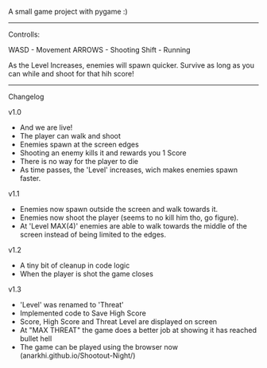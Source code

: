 A small game project with pygame :)

-----------------------------------------------

Controlls:

WASD - Movement
ARROWS - Shooting
Shift - Running

As the Level Increases, enemies will spawn quicker.
Survive as long as you can while and shoot for that hih score!

-----------------------------------------------

Changelog


v1.0

- And we are live!
- The player can walk and shoot
- Enemies spawn at the screen edges
- Shooting an enemy kills it and rewards you 1 Score
- There is no way for the player to die
- As time passes, the 'Level' increases, wich makes enemies spawn faster.


v1.1

- Enemies now spawn outside the screen and walk towards it.
- Enemies now shoot the player (seems to no kill him tho, go figure).
- At 'Level MAX(4)' enemies are able to walk towards the middle of the screen instead of being limited to the edges.


v1.2
- A tiny bit of cleanup in code logic
- When the player is shot the game closes


v1.3
- 'Level' was renamed to 'Threat'
- Implemented code to Save High Score
- Score, High Score and Threat Level are displayed on screen
- At "MAX THREAT" the game does a better job at showing it has reached bullet hell
- The game can be played using the browser now (anarkhi.github.io/Shootout-Night/)